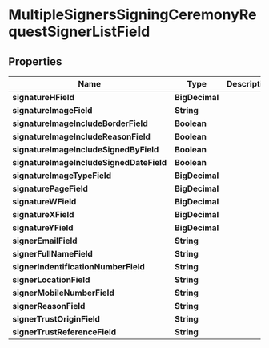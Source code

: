 

# MultipleSignersSigningCeremonyRequestSignerListField


## Properties

Name | Type | Description | Notes
------------ | ------------- | ------------- | -------------
**signatureHField** | **BigDecimal** |  | 
**signatureImageField** | **String** |  | 
**signatureImageIncludeBorderField** | **Boolean** |  | 
**signatureImageIncludeReasonField** | **Boolean** |  | 
**signatureImageIncludeSignedByField** | **Boolean** |  | 
**signatureImageIncludeSignedDateField** | **Boolean** |  | 
**signatureImageTypeField** | **BigDecimal** |  | 
**signaturePageField** | **BigDecimal** |  | 
**signatureWField** | **BigDecimal** |  | 
**signatureXField** | **BigDecimal** |  | 
**signatureYField** | **BigDecimal** |  | 
**signerEmailField** | **String** |  | 
**signerFullNameField** | **String** |  | 
**signerIndentificationNumberField** | **String** |  | 
**signerLocationField** | **String** |  | 
**signerMobileNumberField** | **String** |  | 
**signerReasonField** | **String** |  | 
**signerTrustOriginField** | **String** |  | 
**signerTrustReferenceField** | **String** |  | 



